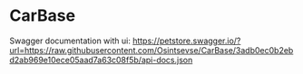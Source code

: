 # CarBase
Swagger documentation with ui:
https://petstore.swagger.io/?url=https://raw.githubusercontent.com/Osintsevse/CarBase/3adb0ec0b2ebd2ab969e10ece05aad7a63c08f5b/api-docs.json
